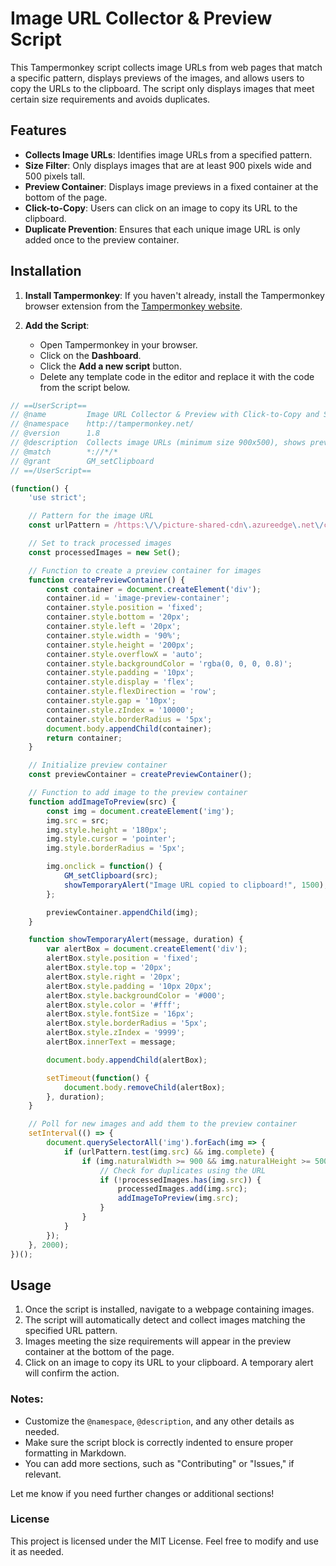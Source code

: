 # Image URL Collector & Preview Script

This Tampermonkey script collects image URLs from web pages that match a specific pattern, displays previews of the images, and allows users to copy the URLs to the clipboard. The script only displays images that meet certain size requirements and avoids duplicates.

## Features

- **Collects Image URLs**: Identifies image URLs from a specified pattern.
- **Size Filter**: Only displays images that are at least 900 pixels wide and 500 pixels tall.
- **Preview Container**: Displays image previews in a fixed container at the bottom of the page.
- **Click-to-Copy**: Users can click on an image to copy its URL to the clipboard.
- **Duplicate Prevention**: Ensures that each unique image URL is only added once to the preview container.

## Installation

1. **Install Tampermonkey**: If you haven't already, install the Tampermonkey browser extension from the [Tampermonkey website](https://www.tampermonkey.net/).

2. **Add the Script**:
   - Open Tampermonkey in your browser.
   - Click on the **Dashboard**.
   - Click the **Add a new script** button.
   - Delete any template code in the editor and replace it with the code from the script below.

```javascript
// ==UserScript==
// @name         Image URL Collector & Preview with Click-to-Copy and Size Filter
// @namespace    http://tampermonkey.net/
// @version      1.8
// @description  Collects image URLs (minimum size 900x500), shows previews in a flex container, and allows click-to-copy on each image without duplicates
// @match        *://*/*
// @grant        GM_setClipboard
// ==/UserScript==

(function() {
    'use strict';

    // Pattern for the image URL
    const urlPattern = /https:\/\/picture-shared-cdn\.azureedge\.net\/cdn\/KEYE_B2B\/images\/\S+/;

    // Set to track processed images
    const processedImages = new Set();

    // Function to create a preview container for images
    function createPreviewContainer() {
        const container = document.createElement('div');
        container.id = 'image-preview-container';
        container.style.position = 'fixed';
        container.style.bottom = '20px';
        container.style.left = '20px';
        container.style.width = '90%';
        container.style.height = '200px';
        container.style.overflowX = 'auto';
        container.style.backgroundColor = 'rgba(0, 0, 0, 0.8)';
        container.style.padding = '10px';
        container.style.display = 'flex';
        container.style.flexDirection = 'row';
        container.style.gap = '10px';
        container.style.zIndex = '10000';
        container.style.borderRadius = '5px';
        document.body.appendChild(container);
        return container;
    }

    // Initialize preview container
    const previewContainer = createPreviewContainer();

    // Function to add image to the preview container
    function addImageToPreview(src) {
        const img = document.createElement('img');
        img.src = src;
        img.style.height = '180px';
        img.style.cursor = 'pointer';
        img.style.borderRadius = '5px';

        img.onclick = function() {
            GM_setClipboard(src);
            showTemporaryAlert("Image URL copied to clipboard!", 1500);
        };

        previewContainer.appendChild(img);
    }

    function showTemporaryAlert(message, duration) {
        var alertBox = document.createElement('div');
        alertBox.style.position = 'fixed';
        alertBox.style.top = '20px';
        alertBox.style.right = '20px';
        alertBox.style.padding = '10px 20px';
        alertBox.style.backgroundColor = '#000';
        alertBox.style.color = '#fff';
        alertBox.style.fontSize = '16px';
        alertBox.style.borderRadius = '5px';
        alertBox.style.zIndex = '9999';
        alertBox.innerText = message;

        document.body.appendChild(alertBox);

        setTimeout(function() {
            document.body.removeChild(alertBox);
        }, duration);
    }

    // Poll for new images and add them to the preview container
    setInterval(() => {
        document.querySelectorAll('img').forEach(img => {
            if (urlPattern.test(img.src) && img.complete) {
                if (img.naturalWidth >= 900 && img.naturalHeight >= 500) {
                    // Check for duplicates using the URL
                    if (!processedImages.has(img.src)) {
                        processedImages.add(img.src);
                        addImageToPreview(img.src);
                    }
                }
            }
        });
    }, 2000);
})();
```
## Usage

<ol><li>Once the script is installed, navigate to a webpage containing images.</li><li>The script will automatically detect and collect images matching the specified URL pattern.</li><li>Images meeting the size requirements will appear in the preview container at the bottom of the page.</li><li>Click on an image to copy its URL to your clipboard. A temporary alert will confirm the action.</li></ol>


### Notes:
- Customize the `@namespace`, `@description`, and any other details as needed.
- Make sure the script block is correctly indented to ensure proper formatting in Markdown.
- You can add more sections, such as "Contributing" or "Issues," if relevant.

Let me know if you need further changes or additional sections!


### License
This project is licensed under the MIT License. Feel free to modify and use it as needed.

